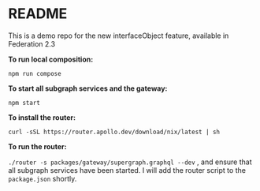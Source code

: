 # README

This is a demo repo for the new interfaceObject feature, available in Federation 2.3

**To run local composition:**

`npm run compose`

**To start all subgraph services and the gateway:**

`npm start`

**To install the router:**

`curl -sSL https://router.apollo.dev/download/nix/latest | sh`

**To run the router:**

`./router -s packages/gateway/supergraph.graphql --dev` , and ensure that all subgraph services have been started. I will add the router script to the `package.json` shortly.
